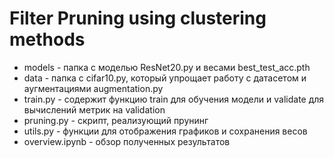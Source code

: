 # Filter Pruning using clustering methods

* models - папка с моделью ResNet20.py и весами best_test_acc.pth
* data - папка с cifar10.py, который упрощает работу с датасетом и аугментациями augmentation.py
* train.py - содержит функцию train для обучения модели и validate для вычислений метрик на validation
* pruning.py - скрипт, реализующий прунинг
* utils.py - функции для отображения графиков и сохранения весов
* overview.ipynb - обзор полученных результатов
